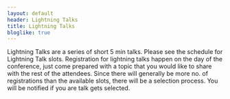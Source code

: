 ```yaml
---
layout: default
header: Lightning Talks
title: Lightning Talks
bloglike: true
---
```


Lightning Talks are a series of short 5 min talks. Please see the
schedule for Lightning Talk slots. Registration for lightning talks
happen on the day of the conference, just come prepared with a topic
that you would like to share with the rest of the attendees. Since
there will generally be more no. of registrations than the available
slots, there will be a selection process. You will be notified if you
are talk gets selected.

